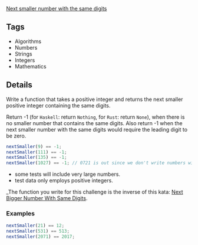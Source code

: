 [Next smaller number with the same digits](https://www.codewars.com/kata/5659c6d896bc135c4c00021e/javascript)

## Tags

- Algorithms
- Numbers
- Strings
- Integers
- Mathematics

## Details

Write a function that takes a positive integer and returns the next smaller positive integer containing the same digits.

Return -1 (for `Haskell`: return `Nothing`, for `Rust`: return `None`), when there is no smaller number that contains the same digits. Also return -1 when the next smaller number with the same digits would require the leading digit to be zero.

```jsx
nextSmaller(9) == -1;
nextSmaller(111) == -1;
nextSmaller(135) == -1;
nextSmaller(1027) == -1; // 0721 is out since we don't write numbers with leading zeros
```

- some tests will include very large numbers.
- test data only employs positive integers.

_The function you write for this challenge is the inverse of this kata: [Next Bigger Number With Same Digits](_[https://www.notion.so/Next-Bigger-Number-with-Same-Digits-6d26bb16ef544ac0aabe866caba7acc6](https://www.notion.so/Next-Bigger-Number-with-Same-Digits-6d26bb16ef544ac0aabe866caba7acc6)).

### Examples

```jsx
nextSmaller(21) == 12;
nextSmaller(531) == 513;
nextSmaller(2071) == 2017;
```
